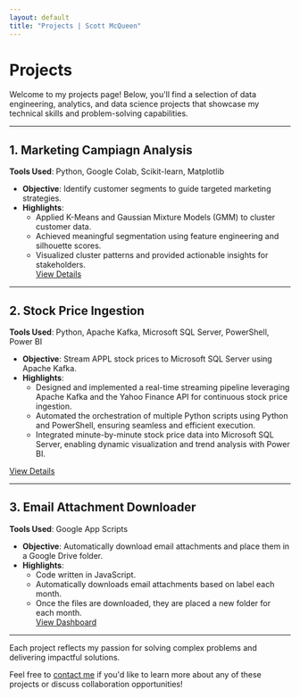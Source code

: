 ```yaml
---
layout: default
title: "Projects | Scott McQueen"
---
```


# Projects  

Welcome to my projects page! Below, you'll find a selection of data engineering, analytics, and data science projects that showcase my technical skills and problem-solving capabilities.  

---

## **1. Marketing Campiagn Analysis**  
**Tools Used**: Python, Google Colab, Scikit-learn, Matplotlib  
- **Objective**: Identify customer segments to guide targeted marketing strategies.  
- **Highlights**:  
  - Applied K-Means and Gaussian Mixture Models (GMM) to cluster customer data.  
  - Achieved meaningful segmentation using feature engineering and silhouette scores.  
  - Visualized cluster patterns and provided actionable insights for stakeholders.  
[View Details](https://github.com/SMcQueen2023/Marketing-Campaign-Analysis)  

---

## **2. Stock Price Ingestion**  
**Tools Used**: Python, Apache Kafka, Microsoft SQL Server, PowerShell, Power BI  
- **Objective**: Stream APPL stock prices to Microsoft SQL Server using Apache Kafka.  
- **Highlights**:  
  - Designed and implemented a real-time streaming pipeline leveraging Apache Kafka and the Yahoo Finance API for continuous stock price ingestion.  
  - Automated the orchestration of multiple Python scripts using Python and PowerShell, ensuring seamless and efficient execution.
  - Integrated minute-by-minute stock price data into Microsoft SQL Server, enabling dynamic visualization and trend analysis with Power BI.
    
[View Details](https://github.com/SMcQueen2023/Stock-Price-Ingestion)  

---

## **3. Email Attachment Downloader**  
**Tools Used**: Google App Scripts  
- **Objective**: Automatically download email attachments and place them in a Google Drive folder.  
- **Highlights**:  
  - Code written in JavaScript.  
  - Automatically downloads email attachments based on label each month.  
  - Once the files are downloaded, they are placed a new folder for each month.  
[View Dashboard](https://github.com/SMcQueen2023/Email-Attachment-Downloader)  

---

Each project reflects my passion for solving complex problems and delivering impactful solutions.

Feel free to [contact me](/contact/) if you'd like to learn more about any of these projects or discuss collaboration opportunities!  
